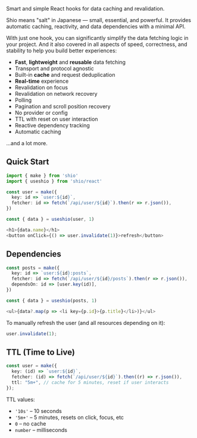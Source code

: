 Smart and simple React hooks for data caching and revalidation.

Shio means "salt" in Japanese — small, essential, and powerful.
It provides automatic caching, reactivity, and data dependencies with a minimal API.

With just one hook, you can significantly simplify the data fetching logic in your project. And it also covered in all aspects of speed, correctness, and stability to help you build better experiences:

- **Fast**, **lightweight** and **reusable** data fetching
- Transport and protocol agnostic
- Built-in **cache** and request deduplication
- **Real-time** experience
- Revalidation on focus
- Revalidation on network recovery
- Polling
- Pagination and scroll position recovery
- No provider or config
- TTL with reset on user interaction
- Reactive dependency tracking
- Automatic caching

...and a lot more.

## Quick Start

```ts
import { make } from 'shio'
import { useshio } from 'shio/react'

const user = make({
  key: id => `user:${id}`,
  fetcher: id => fetch(`/api/user/${id}`).then(r => r.json()),
})

const { data } = useshio(user, 1)

<h1>{data.name}</h1>
<button onClick={() => user.invalidate(1)}>refresh</button>
```

## Dependencies

```ts
const posts = make({
  key: id => `user:${id}:posts`,
  fetcher: id => fetch(`/api/user/${id}/posts`).then(r => r.json()),
  dependsOn: id => [user.key(id)],
})

const { data } = useshio(posts, 1)

<ul>{data?.map(p => <li key={p.id}>{p.title}</li>)}</ul>
```

To manually refresh the user (and all resources depending on it):

```ts
user.invalidate(1);
```

## TTL (Time to Live)

```ts
const user = make({
  key: (id) => `user:${id}`,
  fetcher: (id) => fetch(`/api/user/${id}`).then((r) => r.json()),
  ttl: "5m+", // cache for 5 minutes, reset if user interacts
});
```

TTL values:

- `'10s'` – 10 seconds
- `'5m+'` – 5 minutes, resets on click, focus, etc
- `0` – no cache
- `number` – milliseconds
